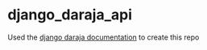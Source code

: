 # django_daraja_api 

Used the [django daraja documentation](https://django-daraja.readthedocs.io/en/latest/pages/introduction.html) to create this repo
